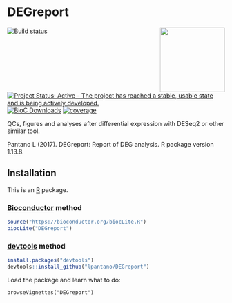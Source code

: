 # DEGreport

<img src="https://github.com/lpantano/DEGreport/raw/master/inst/sticker/degreport.png" width="150" height="150" align="right"/>


[![Build status](https://secure.travis-ci.org/lpantano/DEGreport.png)](https://travis-ci.org/lpantano/DEGreport)
[![Project Status: Active - The project has reached a stable, usable state and is being actively developed.](http://www.repostatus.org/badges/latest/active.svg)](http://www.repostatus.org/#active)
[![BioC Downloads](http://bioconductor.org//shields/downloads/DEGreport.svg)](http://bioconductor.org/packages/3.6/bioc/html/DEGreport.html)
[![coverage](https://img.shields.io/codecov/c/github/lpantano/DEGreport/master.svg)](https://codecov.io/github/lpantano/DEGreport?branch=master)

QCs, figures and analyses after differential expression with DESeq2 or other similar tool.

Pantano L (2017). DEGreport: Report of DEG analysis. R package version 1.13.8.

## Installation

This is an [R][] package.

### [Bioconductor][] method

```r
source("https://bioconductor.org/biocLite.R")
biocLite("DEGreport")
```

### [devtools][] method

```r
install.packages("devtools")
devtools::install_github("lpantano/DEGreport")
```

Load the package and learn what to do:

`browseVignettes("DEGreport")`


[Bioconductor]: https://bioconductor.org
[bcbio-nextgen]: https://github.com/chapmanb/bcbio-nextgen
[devtools]: https://cran.r-project.org/package=devtools
[R]: https://www.r-project.org
